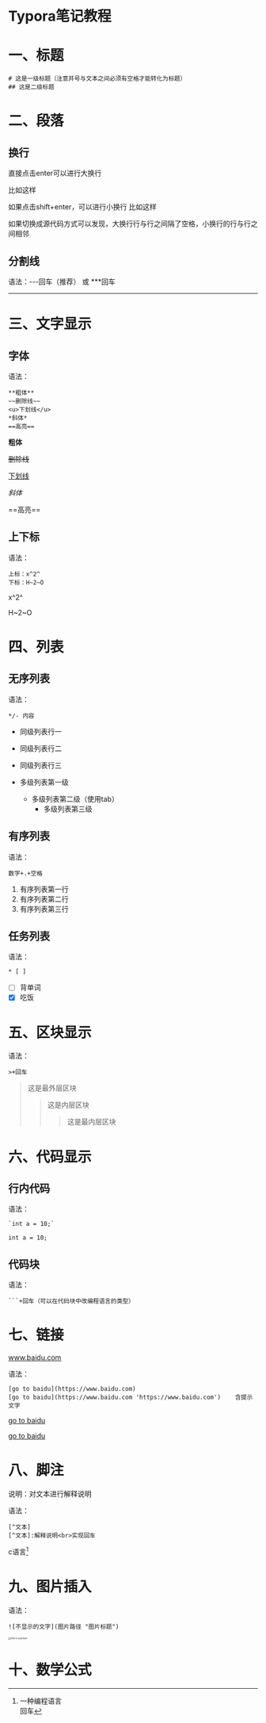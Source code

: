 # Typora笔记教程

# 一、标题

```
# 这是一级标题（注意井号与文本之间必须有空格才能转化为标题）
## 这是二级标题
```

# 二、段落

## 换行

直接点击enter可以进行大换行

比如这样

如果点击shift+enter，可以进行小换行
比如这样

如果切换成源代码方式可以发现，大换行行与行之间隔了空格，小换行的行与行之间相邻

## 分割线

语法：---回车（推荐） 或 ***回车

---

# 三、文字显示

## 字体

语法：

```
**粗体**
~~删除线~~
<u>下划线</u>
*斜体*
==高亮==
```

**粗体**

~~删除线~~

<u>下划线</u>

*斜体*

==高亮==

## 上下标

语法：

```
上标：x^2^
下标：H~2~O
```

x^2^

H~2~O

# 四、列表

## 无序列表

语法：

```
*/- 内容
```

* 同级列表行一
* 同级列表行二
* 同级列表行三



* 多级列表第一级
  * 多级列表第二级（使用tab）
    * 多级列表第三级

## 有序列表

语法：

```
数字+.+空格
```

1. 有序列表第一行
2. 有序列表第二行
3. 有序列表第三行

## 任务列表

语法：

```
* [ ]
```

* [ ] 背单词
* [x] 吃饭

# 五、区块显示

语法：

```
>+回车
```

>这是最外层区块
>
>> 这是内层区块
>>
>> > 这是最内层区块

# 六、代码显示

## 行内代码

语法：

```
`int a = 10;`
```

`int a = 10;`

## 代码块

语法：

```
```+回车（可以在代码块中改编程语言的类型）
```

# 七、链接

www.baidu.com

语法：

```
[go to baidu](https://www.baidu.com)
[go to baidu](https://www.baidu.com 'https://www.baidu.com')    含提示文字
```

[go to baidu](https://www.baidu.com)

[go to baidu](https://www.baidu.com 'https://www.baidu.com')

# 八、脚注

说明：对文本进行解释说明

语法：

```
[^文本]
[^文本]:解释说明<br>实现回车
```

c语言[^1]

[^1]:一种编程语言<br>回车

# 九、图片插入

语法：

```
![不显示的文字](图片路径 "图片标题")
```

<img src="../images/building.jpg" alt="this is a picture" style="zoom:33%;" />

# 十、数学公式
